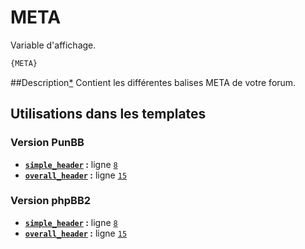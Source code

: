 # META


Variable d'affichage.

```html
{META}
```

##Description[*](https://fa-tvars.appspot.com/var/META)
Contient les différentes balises META de votre forum.

## Utilisations dans les templates

### Version PunBB
* __[`simple_header`](../tpl/var/punbb/simple_header.md#readme) :__ ligne [`8`](../tpl/src/punbb/simple_header.tpl#L8)
* __[`overall_header`](../tpl/var/punbb/overall_header.md#readme) :__ ligne [`15`](../tpl/src/punbb/overall_header.tpl#L15)

### Version phpBB2
* __[`simple_header`](../tpl/var/subsilver/simple_header.md#readme) :__ ligne [`8`](../tpl/src/subsilver/simple_header.tpl#L8)
* __[`overall_header`](../tpl/var/subsilver/overall_header.md#readme) :__ ligne [`15`](../tpl/src/subsilver/overall_header.tpl#L15)